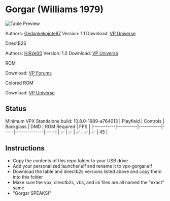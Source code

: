 # Gorgar (Williams 1979)

![Table Preview](../../images/vpx-gorgar.jpeg)

Authors: [Gedankekojote97](https://vpuniverse.com/profile/42203-gedankekojote97/)
Version: 1.1
Download: [VP Universe](https://vpuniverse.com/files/file/9766-gorgar-mod-nfozzy-fleep-sounds-lut/)

DirectB2S

Authors: [HiRze00](https://vpuniverse.com/profile/19941-hirez00/)
Version: 1.0
Download: [VP Universe](https://vpuniverse.com/files/file/9787-gorgar-williams-1979-authentic-b2s/)

ROM

Download: [VP Forums](https://www.vpforums.org/index.php?app=downloads&showfile=783)

Colored ROM

Download: [VP Universe](https://vpuniverse.com/files/file/22901-williams-system-46-serum-pack/)

## Status
Minimum VPX Standalone build: 10.8.0-1989-a764013
| Playfield | Controls | Backglass | DMD | ROM Required | FPS | 
|-----------|----------|-----------|-----|--------------|-----|
| :white_check_mark: | :white_check_mark: | :white_check_mark: | :white_check_mark: | :white_check_mark: | 45 |

## Instructions

- Copy the contents of this repo folder to your USB drive
- Add your personalized launcher.elf and rename it to vpx-gorgar.elf
- Download the table and directb2s versions listed above and copy them into this folder
- Make sure the vpx, directb2s, vbs, and ini files are all named the "exact" same
- "Gorgar SPEAKS!"

